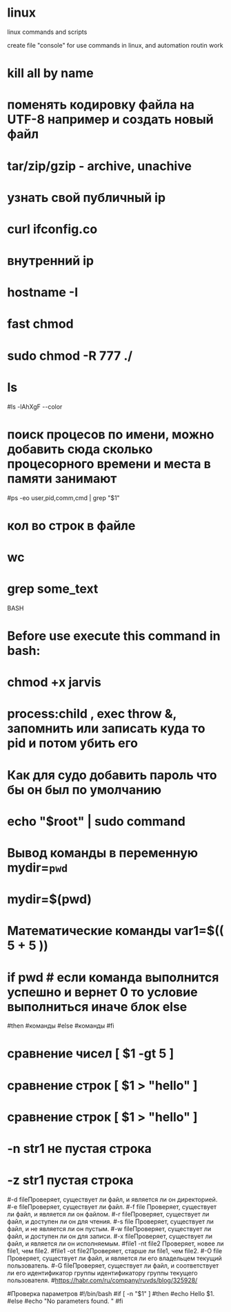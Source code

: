 # linux
linux commands and scripts

create file "console" for use commands in linux, and automation routin work
# kill all by name
# поменять кодировку файла на UTF-8 например и создать новый файл
# tar/zip/gzip - archive, unachive
# узнать свой публичный ip
# curl ifconfig.co

# внутренний ip
# hostname -I

# fast chmod
# sudo chmod -R 777 ./

# ls
#ls -lAhXgF --color

# поиск процесов по имени, можно добавить сюда сколько процесорного времени и места в памяти занимают
#ps -eo user,pid,comm,cmd | grep "$1"

# кол во строк в файле
# wc

# grep some_text


BASH
# Before use execute this command in bash:
# chmod +x jarvis


# process:child , exec throw &, запомнить или записать куда то pid и потом убить его

# Как для судо добавить пароль что бы он был по умолчанию
# echo "$root" | sudo command

# Вывод команды в переменную mydir=`pwd`
#                            mydir=$(pwd)
# Математические команды var1=$(( 5 + 5 ))
# if pwd  # если команда выполнится успешно и вернет 0 то условие выполниться иначе блок else
#then
#команды
#else
#команды
#fi
# сравнение чисел [ $1 -gt 5 ]
# сравнение строк [ $1 \> "hello" ]
# сравнение строк [ $1 \> "hello" ]
# -n str1 не пустая строка
# -z str1 пустая строка

#-d fileПроверяет, существует ли файл, и является ли он директорией.
#-e fileПроверяет, существует ли файл.
#-f file Проверяет, существует ли файл, и является ли он файлом.
#-r fileПроверяет, существует ли файл, и доступен ли он для чтения.
#-s file Проверяет, существует ли файл, и не является ли он пустым.
#-w fileПроверяет, существует ли файл, и доступен ли он для записи.
#-x fileПроверяет, существует ли файл, и является ли он исполняемым.
#file1 -nt file2 Проверяет, новее ли file1, чем file2.
#file1 -ot file2Проверяет, старше ли file1, чем file2.
#-O file Проверяет, существует ли файл, и является ли его владельцем текущий пользователь.
#-G fileПроверяет, существует ли файл, и соответствует ли его идентификатор группы идентификатору группы текущего пользователя.
#https://habr.com/ru/company/ruvds/blog/325928/

#Проверка параметров
#!/bin/bash
#if [ -n "$1" ]
#then
#echo Hello $1.
#else
#echo "No parameters found. "
#fi
